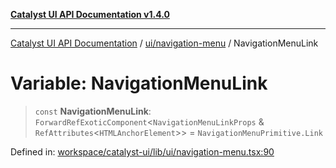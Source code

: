 [**Catalyst UI API Documentation v1.4.0**](../../../README.md)

---

[Catalyst UI API Documentation](../../../README.md) / [ui/navigation-menu](../README.md) / NavigationMenuLink

# Variable: NavigationMenuLink

> `const` **NavigationMenuLink**: `ForwardRefExoticComponent`\<`NavigationMenuLinkProps` & `RefAttributes`\<`HTMLAnchorElement`\>\> = `NavigationMenuPrimitive.Link`

Defined in: [workspace/catalyst-ui/lib/ui/navigation-menu.tsx:90](https://github.com/TheBranchDriftCatalyst/catalyst-ui/blob/main/lib/ui/navigation-menu.tsx#L90)
